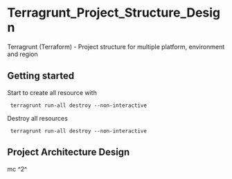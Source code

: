# Terragrunt_Project_Structure_Design
Terragrunt (Terraform) - Project structure for multiple platform, environment and region 

## Getting started

Start to create all resource with

```
 terragrunt run-all destroy --non-interactive
```

Destroy all resources

```
 terragrunt run-all destroy --non-interactive
```

## Project Architecture Design

mc ^2^


